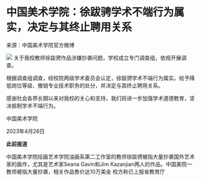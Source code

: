 # 中国美术学院：徐跋骋学术不端行为属实，决定与其终止聘用关系

来源：中国美术学院官方微博

![](https://inews.gtimg.com/om_bt/OimO1DtJwswKHX5Uv_8wtp_aip3eIzT6FyM6sq7jxxkg0AA/1000)
关于我校教师徐跋骋作品涉嫌抄袭问题，学校成立专门调查组，依规开展调查。

根据调查组调查，经校院两级学术委员会认定，徐跋骋学术不端行为属实。给予降低岗位等级、撤销专业技术职务的处分，并决定与其终止聘用关系。

感谢社会各界长期以来对我校的关心和支持，我们将进一步加强学术道德教育，坚决抵制学术不端行为。

中国美术学院

2023年4月26日

**此前报道**

中国美术学院绘画艺术学院油画系第二工作室的教师徐跋骋被指大量抄袭国外艺术家的画作，尤其是艺术家Seana Gavin和Jim
Kazanjian两人的作品。中国美院一教师被指大量抄袭，相关作品售价达10万美金 校方称已上报省教育厅

